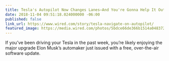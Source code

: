 ```yaml
---
title: Tesla's Autopilot Now Changes Lanes—And You're Gonna Help It Out
date: 2018-11-04 09:51:18.024000000 -06:00
published: false
link_url: https://www.wired.com/story/tesla-navigate-on-autopilot/
featured_image: https://media.wired.com/photos/5bdce66de366b1514a048372/191:100/pass/Tesla-autopilot-JPW5D0.jpg
---
```


If you’ve been driving your Tesla in the past week, you’re likely enjoying the major upgrade Elon Musk’s automaker just issued with a free, over-the-air software update.